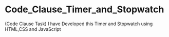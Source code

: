 # Code_Clause_Timer_and_Stopwatch
(Code Clause Task) I have Developed this Timer and Stopwatch using HTML,CSS and JavaScript 
